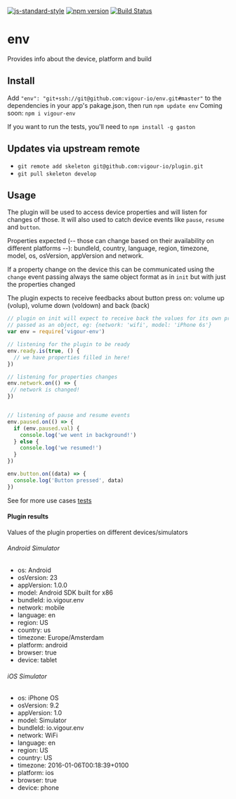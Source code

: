 [![js-standard-style](https://img.shields.io/badge/code%20style-standard-brightgreen.svg?style=flat)](https://github.com/feross/standard)
[![npm version](https://badge.fury.io/js/vigour-env.svg)](https://badge.fury.io/js/vigour-env)
[![Build Status](https://travis-ci.org/vigour-io/env.svg?branch=develop)](https://travis-ci.org/vigour-io/env)

# env
Provides info about the device, platform and build

## Install
Add `"env": "git+ssh://git@github.com:vigour-io/env.git#master"` to the dependencies in your app's pakage.json, then run `npm update env`
Coming soon: `npm i vigour-env`

If you want to run the tests, you'll need to `npm install -g gaston`

## Updates via upstream remote
- `git remote add skeleton git@github.com:vigour-io/plugin.git`
- `git pull skeleton develop`

## Usage
The plugin will be used to access device properties and will listen for changes of those. It will also used to catch device events like `pause`, `resume` and `button`.

Properties expected (-- those can change based on their availability on different platforms --): bundleId, country, language, region, timezone, model, os, osVersion, appVersion and network.

If a property change on the device this can be communicated using the `change` event passing always the same object format as in `init` but with just the properties changed

The plugin expects to receive feedbacks about button press on: volume up (volup), volume down (voldown) and back (back)

```js
// plugin on init will expect to receive back the values for its own properties
// passed as an object, eg: {network: 'wifi', model: 'iPhone 6s'}
var env = require('vigour-env')

// listening for the plugin to be ready
env.ready.is(true, () {
  // we have properties filled in here!
})

// listening for properties changes
env.network.on(() => {
 // network is changed!
})


// listening of pause and resume events
env.paused.on(() => {
  if (env.paused.val) {
    console.log('we went in background!')
  } else {
    console.log('we resumed!')
  }
})

env.button.on((data) => {
  console.log('Button pressed', data)
})
```

See for more use cases [tests](test)

#### Plugin results

Values of the plugin properties on different devices/simulators

###### Android Simulator

- os: Android
- osVersion: 23
- appVersion: 1.0.0
- model: Android SDK built for x86
- bundleId: io.vigour.env
- network: mobile
- language: en
- region: US
- country: us
- timezone: Europe/Amsterdam
- platform: android
- browser: true
- device: tablet

###### iOS Simulator

- os: iPhone OS
- osVersion: 9.2
- appVersion: 1.0
- model: Simulator
- bundleId: io.vigour.env
- network: WiFi
- language: en
- region: US
- country: US
- timezone: 2016-01-06T00:18:39+0100
- platform: ios
- browser: true
- device: phone
